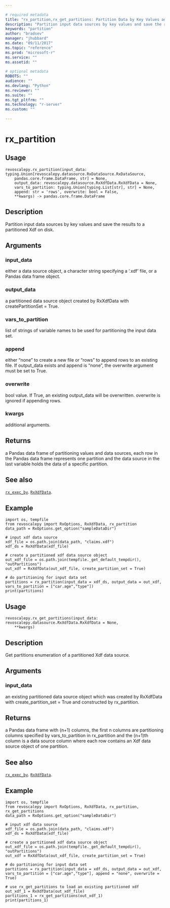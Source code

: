 ```yaml
--- 
 
# required metadata 
title: "rx_partition,rx_get_partitions: Partition Data by Key Values and Save the results to a Partitioned .Xdf" 
description: "Partition input data sources by key values and save the results to a partitioned Xdf on disk." 
keywords: "partition" 
author: "bradsev" 
manager: "jhubbard" 
ms.date: "09/11/2017" 
ms.topic: "reference" 
ms.prod: "microsoft-r" 
ms.service: "" 
ms.assetid: "" 
 
# optional metadata 
ROBOTS: "" 
audience: "" 
ms.devlang: "Python" 
ms.reviewer: "" 
ms.suite: "" 
ms.tgt_pltfrm: "" 
ms.technology: "r-server" 
ms.custom: "" 
 
---
```


# rx_partition


 


## Usage



```
revoscalepy.rx_partition(input_data: typing.Union[revoscalepy.datasource.RxDataSource.RxDataSource,
    pandas.core.frame.DataFrame, str] = None,
    output_data: revoscalepy.datasource.RxXdfData.RxXdfData = None,
    vars_to_partition: typing.Union[typing.List[str], str] = None,
    append: str = 'rows', overwrite: bool = False,
    **kwargs) -> pandas.core.frame.DataFrame
```





## Description

Partition input data sources by key values and save the results to a partitioned Xdf on disk.


## Arguments


### input_data

either a data source object, a character string specifying
a ‘.xdf’ file, or a Pandas data frame object.


### output_data

a partitioned data source object created by RxXdfData
with createPartitionSet = True.


### vars_to_partition

list of strings of variable names to be used for
partitioning the input data set.


### append

either “none” to create a new file or “rows” to append rows to
an existing file. If output_data exists and append is “none”, the overwrite
argument must be set to True.


### overwrite

bool value. If True, an existing output_data will be overwritten.
overwrite is ignored if appending rows.


### kwargs

additional arguments.


## Returns

a Pandas data frame of partitioning values and data sources, each row in the
Pandas data frame represents one partition and the data source in the last variable
holds the data of a specific partition.


## See also

[`rx_exec_by`](rx-exec-by.md).
[`RxXdfData`](RxXdfData.md).


## Example



```
import os, tempfile
from revoscalepy import RxOptions, RxXdfData, rx_partition
data_path = RxOptions.get_option("sampleDataDir")

# input xdf data source
xdf_file = os.path.join(data_path, "claims.xdf")
xdf_ds = RxXdfData(xdf_file)

# create a partitioned xdf data source object
out_xdf_file = os.path.join(tempfile._get_default_tempdir(), "outPartitions")
out_xdf = RxXdfData(out_xdf_file, create_partition_set = True)

# do partitioning for input data set
partitions = rx_partition(input_data = xdf_ds, output_data = out_xdf, vars_to_partition = ["car.age","type"])
print(partitions)
```



## Usage



```
revoscalepy.rx_get_partitions(input_data: revoscalepy.datasource.RxXdfData.RxXdfData = None,
    **kwargs)
```





## Description

Get partitions enumeration of a partitioned Xdf data source.


## Arguments


### input_data

an existing partitioned data source object which was
created by RxXdfData with create_partition_set = True and
constructed by rx_partition.


## Returns

a Pandas data frame with (n+1) columns, the first n columns are
partitioning columns specified by vars_to_partition in rx_partition
and the (n+1)th column is a data source column where each row contains
an Xdf data source object of one partition.


## See also

[`rx_exec_by`](rx-exec-by.md).
[`RxXdfData`](RxXdfData.md).


## Example



```
import os, tempfile
from revoscalepy import RxOptions, RxXdfData, rx_partition, rx_get_partitions
data_path = RxOptions.get_option("sampleDataDir")

# input xdf data source
xdf_file = os.path.join(data_path, "claims.xdf")
xdf_ds = RxXdfData(xdf_file)

# create a partitioned xdf data source object
out_xdf_file = os.path.join(tempfile._get_default_tempdir(), "outPartitions")
out_xdf = RxXdfData(out_xdf_file, create_partition_set = True)

# do partitioning for input data set
partitions = rx_partition(input_data = xdf_ds, output_data = out_xdf, vars_to_partition = ["car.age","type"], append = "none", overwrite = True)

# use rx_get_partitions to load an existing partitioned xdf
out_xdf_1 = RxXdfData(out_xdf_file)
partitions_1 = rx_get_partitions(out_xdf_1)
print(partitions_1)
```

